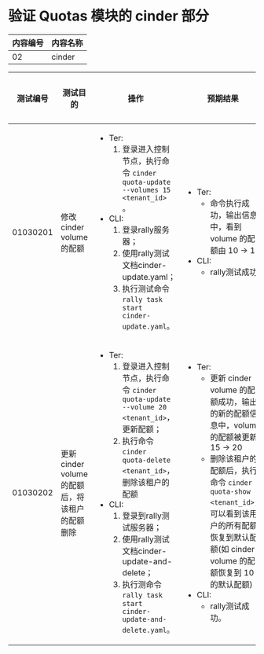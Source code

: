 # 验证 Quotas 模块的 cinder 部分

|内容编号|内容名称|
|--------|--------|
|02|cinder|


|测试编号|测试目的|操作|预期结果|实际结果|备注|Rally/Tempest/None|
|--------|--------|----|--------|--------|----|------------------|
|01030201|修改 cinder volume 的配额|<ul><li>Ter:<ol><li>登录进入控制节点，执行命令 <code>cinder quota-update --volumes 15 \<tenant_id\></code> 。</li></ol></li><li>CLI:<ol><li>登录rally服务器；</li><li>使用rally测试文档cinder-update.yaml；</li><li>执行测试命令 <code>rally task start cinder-update.yaml</code>。</li></ol></li></ul>|<ul><li>Ter:<ul><li>命令执行成功，输出信息中，看到 volume 的配额由 10 -> 15</li></ul></li><li>CLI:<ul><li>rally测试成功</li></ul></li></ul>||rally 参数缺失|Rally:</br>cinder-update.yaml|
|01030202|更新 cinder volume 的配额后，将该租户的配额删除|<ul><li>Ter:<ol><li>登录进入控制节点，执行命令 <code>cinder quota-update --volume 20 \<tenant_id\></code>，更新配额；</li><li>执行命令 <code>cinder quota-delete \<tenant_id\></code>，删除该租户的配额</li></ol></li><li>CLI:<ol><li>登录到rally测试服务器；</li><li>使用rally测试文档cinder-update-and-delete；</li><li>执行测命令 <code>rally task start cinder-update-and-delete.yaml</code>。</li></ol></li></ul>|<ul><li>Ter:<ul><li>更新 cinder volume 的配额成功，输出的新的配额信息中，volume 的配额被更新 15 -> 20</li><li>删除该租户的配额后，执行命令 <code>cinder quota-show \<tenant_id\></code>，可以看到该用户的所有配额恢复到默认配额(如 cinder volume 的配额恢复到 10 的默认配额)</li></ul></li><li>CLI:<ul><li>rally测试成功。</li></ul></li></ul>||rally 参数缺失|Rally:</br>cinder-update-and-delete.yaml|
